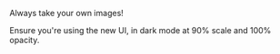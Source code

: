 Always take your own images!

Ensure you're using the new UI, in dark mode at 90% scale and 100% opacity.
